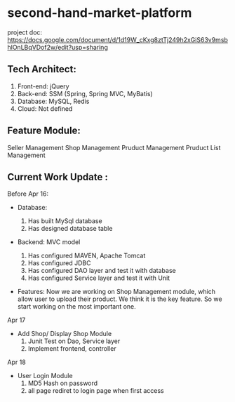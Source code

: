 # second-hand-market-platform
project doc: https://docs.google.com/document/d/1d19W_cKxg8ztTj249h2xGiS63v9msbhlOnLBqVDof2w/edit?usp=sharing

## Tech Architect:

1. Front-end: jQuery
2. Back-end: SSM (Spring, Spring MVC, MyBatis)
3. Database: MySQL, Redis
4. Cloud: Not defined
 
## Feature Module:
Seller Management
Shop Management
Pruduct Management
Pruduct List Management

## Current Work Update :

Before Apr 16:

- Database: 
  1. Has built MySql database
  3. Has designed database table

- Backend:
  MVC model
  1. Has configured MAVEN, Apache Tomcat
  2. Has configured JDBC
  3. Has configured DAO layer and test it with database
  4. Has configured Service layer and test it with Unit

- Features:
  Now we are working on Shop Management module, which allow user to upload their product. We think it is the key feature. So we start working on the most important one.


Apr 17
- Add Shop/ Display Shop Module
  1. Junit Test on Dao, Service layer
  2. Implement frontend, controller
  
Apr 18  
- User Login Module
  1. MD5 Hash on password
  2. all page rediret to login page when first access
